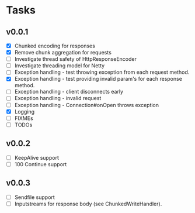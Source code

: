 # Tasks

## v0.0.1

* [x] Chunked encoding for responses
* [x] Remove chunk aggregation for requests
* [ ] Investigate thread safety of HttpResponseEncoder
* [ ] Investigate threading model for Netty
* [ ] Exception handling - test throwing exception from each request method.
* [x] Exception handling - test providing invalid param's for each response method.
* [ ] Exception handling - client disconnects early
* [ ] Exception handling - invalid request
* [ ] Exception handling - Connection#onOpen throws exception
* [x] Logging
* [ ] FIXMEs
* [ ] TODOs

## v0.0.2

* [ ] KeepAlive support
* [ ] 100 Continue support

## v0.0.3

* [ ] Sendfile support
* [ ] Inputstreams for response body (see ChunkedWriteHandler).
